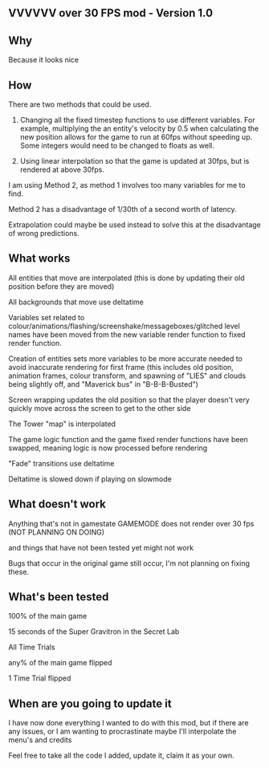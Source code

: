 VVVVVV over 30 FPS mod - Version 1.0
-

Why
-
Because it looks nice

How
-
There are two methods that could be used.

1) Changing all the fixed timestep functions to use different variables. For example, multiplying the an entity's velocity by 0.5 when calculating the new position allows for the game to run at 60fps without speeding up. Some integers would need to be changed to floats as well.

2) Using linear interpolation so that the game is updated at 30fps, but is rendered at above 30fps.

I am using Method 2, as method 1 involves too many variables for me to find.

Method 2 has a disadvantage of 1/30th of a second worth of latency.

Extrapolation could maybe be used instead to solve this at the disadvantage of wrong predictions.

What works
-
All entities that move are interpolated (this is done by updating their old position before they are moved)

All backgrounds that move use deltatime

Variables set related to colour/animations/flashing/screenshake/messageboxes/glitched level names have been moved from the new variable render function to fixed render function.

Creation of entities sets more variables to be more accurate needed to avoid inaccurate rendering for first frame (this includes old position, animation frames, colour transform, and spawning of "LIES" and clouds being slightly off, and "Maverick bus" in "B-B-B-Busted")

Screen wrapping updates the old position so that the player doesn't very quickly move across the screen to get to the other side

The Tower "map" is interpolated

The game logic function and the game fixed render functions have been swapped, meaning logic is now processed before rendering

"Fade" transitions use deltatime

Deltatime is slowed down if playing on slowmode

What doesn't work
-
Anything that's not in gamestate GAMEMODE does not render over 30 fps (NOT PLANNING ON DOING)

and things that have not been tested yet might not work

Bugs that occur in the original game still occur, I'm not planning on fixing these.

What's been tested
-
100% of the main game

15 seconds of the Super Gravitron in the Secret Lab

All Time Trials

any% of the main game flipped

1 Time Trial flipped

When are you going to update it
-
I have now done everything I wanted to do with this mod, but if there are any issues, or I am wanting to procrastinate maybe I'll interpolate the menu's and credits

Feel free to take all the code I added, update it, claim it as your own.